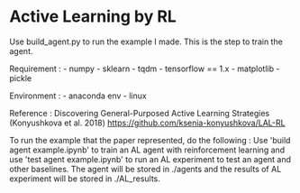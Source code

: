 # Active Learning by RL
Use build_agent.py to run the example I made.
This is the step to train the agent.

Requirement : 
    - numpy
    - sklearn
    - tqdm
    - tensorflow == 1.x
    - matplotlib
    - pickle

Environment :
    - anaconda env
    - linux 

Reference : Discovering General-Purposed Active Learning Strategies (Konyushkova et al. 2018)
https://github.com/ksenia-konyushkova/LAL-RL

To run the example that the paper represented, do the following :
Use 'build agent example.ipynb' to train an AL agent with reinforcement learning and use 
'test agent example.ipynb' to run an AL experiment to test an agent and other baselines. 
The agent will be stored in ./agents and the results of AL experiment will be stored in 
./AL_results.

